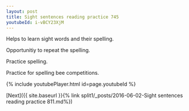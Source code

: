 ```yaml
---
layout: post
title: Sight sentences reading practice 745
youtubeId: i-vBCY23XjM
---
```

 
 
Helps to learn sight words and their spelling.

Opportunitiy to repeat the spelling. 

Practice spelling. 
 
Practice for spelling bee competitions. 
 
{% include youtubePlayer.html id=page.youtubeId %}
 
 

[Next]({{ site.baseurl }}{% link  split1/_posts/2016-06-02-Sight sentences reading practice 811.md%})
 
